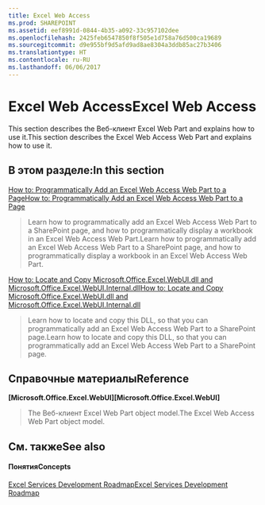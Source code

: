 ```yaml
---
title: Excel Web Access
ms.prod: SHAREPOINT
ms.assetid: eef8991d-0844-4b35-a092-33c957102dee
ms.openlocfilehash: 2425feb6547850f8f505e1d758a76d500ca19689
ms.sourcegitcommit: d9e955bf9d5afd9ad8ae8304a3ddb85ac27b3406
ms.translationtype: HT
ms.contentlocale: ru-RU
ms.lasthandoff: 06/06/2017
---
```

# <a name="excel-web-access"></a><span data-ttu-id="f0520-102">Excel Web Access</span><span class="sxs-lookup"><span data-stu-id="f0520-102">Excel Web Access</span></span>

<span data-ttu-id="f0520-103">This section describes the Веб-клиент Excel Web Part and explains how to use it.</span><span class="sxs-lookup"><span data-stu-id="f0520-103">This section describes the Excel Web Access Web Part and explains how to use it.</span></span>
  
    
    


## <a name="in-this-section"></a><span data-ttu-id="f0520-104">В этом разделе:</span><span class="sxs-lookup"><span data-stu-id="f0520-104">In this section</span></span>


 [<span data-ttu-id="f0520-105">How to: Programmatically Add an Excel Web Access Web Part to a Page</span><span class="sxs-lookup"><span data-stu-id="f0520-105">How to: Programmatically Add an Excel Web Access Web Part to a Page</span></span>](how-to-programmatically-add-an-excel-web-access-web-part-to-a-page)
  
    
    
> <span data-ttu-id="f0520-106">Learn how to programmatically add an Excel Web Access Web Part to a SharePoint page, and how to programmatically display a workbook in an Excel Web Access Web Part.</span><span class="sxs-lookup"><span data-stu-id="f0520-106">Learn how to programmatically add an Excel Web Access Web Part to a SharePoint page, and how to programmatically display a workbook in an Excel Web Access Web Part.</span></span>
    
  
 [<span data-ttu-id="f0520-107">How to: Locate and Copy Microsoft.Office.Excel.WebUI.dll and Microsoft.Office.Excel.WebUI.Internal.dll</span><span class="sxs-lookup"><span data-stu-id="f0520-107">How to: Locate and Copy Microsoft.Office.Excel.WebUI.dll and Microsoft.Office.Excel.WebUI.Internal.dll</span></span>](how-to-locate-and-copy-microsoft-office-excel-webui-dll-and-microsoft-office-exc)
  
    
    
> <span data-ttu-id="f0520-108">Learn how to locate and copy this DLL, so that you can programmatically add an Excel Web Access Web Part to a SharePoint page.</span><span class="sxs-lookup"><span data-stu-id="f0520-108">Learn how to locate and copy this DLL, so that you can programmatically add an Excel Web Access Web Part to a SharePoint page.</span></span>
    
  

## <a name="reference"></a><span data-ttu-id="f0520-109">Справочные материалы</span><span class="sxs-lookup"><span data-stu-id="f0520-109">Reference</span></span>


 <span data-ttu-id="f0520-110">**[Microsoft.Office.Excel.WebUI]**</span><span class="sxs-lookup"><span data-stu-id="f0520-110">**[Microsoft.Office.Excel.WebUI]**</span></span>
  
    
    
> <span data-ttu-id="f0520-111">The Веб-клиент Excel Web Part object model.</span><span class="sxs-lookup"><span data-stu-id="f0520-111">The Excel Web Access Web Part object model.</span></span>
    
  

## <a name="see-also"></a><span data-ttu-id="f0520-112">См. также</span><span class="sxs-lookup"><span data-stu-id="f0520-112">See also</span></span>


#### <a name="concepts"></a><span data-ttu-id="f0520-113">Понятия</span><span class="sxs-lookup"><span data-stu-id="f0520-113">Concepts</span></span>


  
    
    
 [<span data-ttu-id="f0520-114">Excel Services Development Roadmap</span><span class="sxs-lookup"><span data-stu-id="f0520-114">Excel Services Development Roadmap</span></span>](excel-services-development-roadmap)
